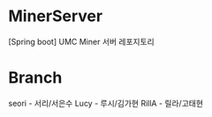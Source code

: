 # MinerServer
[Spring boot] UMC Miner 서버 레포지토리
# Branch
seori - 서리/서은수
Lucy - 루시/김가현
RillA - 릴라/고태현
